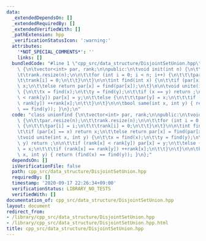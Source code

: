 ```yaml
---
data:
  _extendedDependsOn: []
  _extendedRequiredBy: []
  _extendedVerifiedWith: []
  _pathExtension: hpp
  _verificationStatusIcon: ':warning:'
  attributes:
    '*NOT_SPECIAL_COMMENTS*': ''
    links: []
  bundledCode: "#line 1 \"cpp_src/data_structure/DisjointSetUnion.hpp\"\nclass unionfind\
    \ {\n\tvector<int> par, rank;\n\npublic:\n\tvoid init(int n) {\n\t\tpar.resize(n);\n\
    \t\trank.resize(n);\n\n\t\tfor (int i = 0; i < n; i++) {\n\t\t\tpar[i] = i;\n\t\
    \t\trank[i] = 0;\n\t\t}\n\t}\n\n\tint find(int x) {\n\t\tif (par[x] == x) return\
    \ x;\n\t\telse return par[x] = find(par[x]);\n\t}\n\n\tvoid unite(int x, int y)\
    \ {\n\t\tx = find(x);\n\t\ty = find(y);\n\t\tif (x == y) return ;\n\n\t\tif (rank[x]\
    \ < rank[y]) par[x] = y;\n\t\telse {\n\t\t\tpar[y] = x;\n\t\t\tif (rank[x] ==\
    \ rank[y]) ++rank[x];\n\t\t}\n\t}\n\n\tbool same(int x, int y) { return (find(x)\
    \ == find(y)); }\n};\n"
  code: "class unionfind {\n\tvector<int> par, rank;\n\npublic:\n\tvoid init(int n)\
    \ {\n\t\tpar.resize(n);\n\t\trank.resize(n);\n\n\t\tfor (int i = 0; i < n; i++)\
    \ {\n\t\t\tpar[i] = i;\n\t\t\trank[i] = 0;\n\t\t}\n\t}\n\n\tint find(int x) {\n\
    \t\tif (par[x] == x) return x;\n\t\telse return par[x] = find(par[x]);\n\t}\n\n\
    \tvoid unite(int x, int y) {\n\t\tx = find(x);\n\t\ty = find(y);\n\t\tif (x ==\
    \ y) return ;\n\n\t\tif (rank[x] < rank[y]) par[x] = y;\n\t\telse {\n\t\t\tpar[y]\
    \ = x;\n\t\t\tif (rank[x] == rank[y]) ++rank[x];\n\t\t}\n\t}\n\n\tbool same(int\
    \ x, int y) { return (find(x) == find(y)); }\n};"
  dependsOn: []
  isVerificationFile: false
  path: cpp_src/data_structure/DisjointSetUnion.hpp
  requiredBy: []
  timestamp: '2020-09-17 22:26:34+09:00'
  verificationStatus: LIBRARY_NO_TESTS
  verifiedWith: []
documentation_of: cpp_src/data_structure/DisjointSetUnion.hpp
layout: document
redirect_from:
- /library/cpp_src/data_structure/DisjointSetUnion.hpp
- /library/cpp_src/data_structure/DisjointSetUnion.hpp.html
title: cpp_src/data_structure/DisjointSetUnion.hpp
---
```

